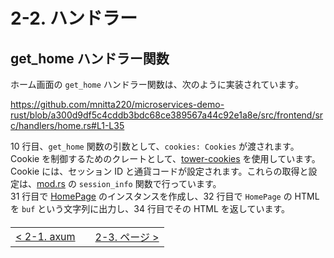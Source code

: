 # 2-2. ハンドラー

## get_home ハンドラー関数

ホーム画面の `get_home` ハンドラー関数は、次のように実装されています。

https://github.com/mnitta220/microservices-demo-rust/blob/a300d9df5c4cddb3bdc68ce389567a44c92e1a8e/src/frontend/src/handlers/home.rs#L1-L35

10 行目、`get_home` 関数の引数として、`cookies: Cookies` が渡されます。  
Cookie を制御するためのクレートとして、[tower-cookies](https://crates.io/crates/tower-cookies) を使用しています。  
Cookie には、セッション ID と通貨コードが設定されます。これらの取得と設定は、[mod.rs](/src/frontend/src/handlers/mod.rs) の `session_info` 関数で行っています。  
31 行目で [HomePage](/src/frontend/src/pages/home_page.rs) のインスタンスを作成し、32 行目で `HomePage` の HTML を `buf` という文字列に出力し、34 行目でその HTML を返しています。

<table style="width: 90%; margin-top: 20px;">
<tr>
<td style="text-align: left"><a href="./2-1.axum.md">&lt;&nbsp;2-1. axum</a></td>
<td></td>
<td style="text-align: right"><a href="./2-3.page.md">2-3. ページ&nbsp;&gt;</a></td>
</tr>
</table>
